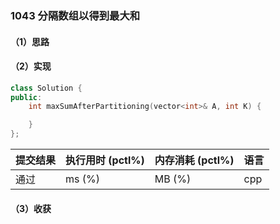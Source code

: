 ### 1043 分隔数组以得到最大和

#### （1）思路

#### （2）实现

```cpp
class Solution {
public:
    int maxSumAfterPartitioning(vector<int>& A, int K) {

    }
};
```

| 提交结果 | 执行用时 (pctl%) | 内存消耗 (pctl%) | 语言 |
|:---------|:-----------------|:-----------------|:-----|
| 通过     |  ms (%)   |  MB (%)  | cpp  |

#### （3）收获

